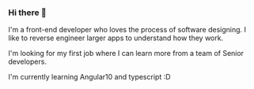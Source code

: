 ### Hi there 👋

I'm a front-end developer who loves the process of software designing. I like to reverse engineer larger apps to understand how they work. 

I'm looking for my first job where I can learn more from a team of Senior developers.

I'm currently learning Angular10 and typescript :D
<!--
**KarolCislowski/KarolCislowski** is a ✨ _special_ ✨ repository because its `README.md` (this file) appears on your GitHub profile.

Here are some ideas to get you started:

- 🔭 I’m currently working on ...
- 🌱 I’m currently learning ...
- 👯 I’m looking to collaborate on ...
- 🤔 I’m looking for help with ...
- 💬 Ask me about ...
- 📫 How to reach me: ...
- 😄 Pronouns: ...
- ⚡ Fun fact: ...
-->
